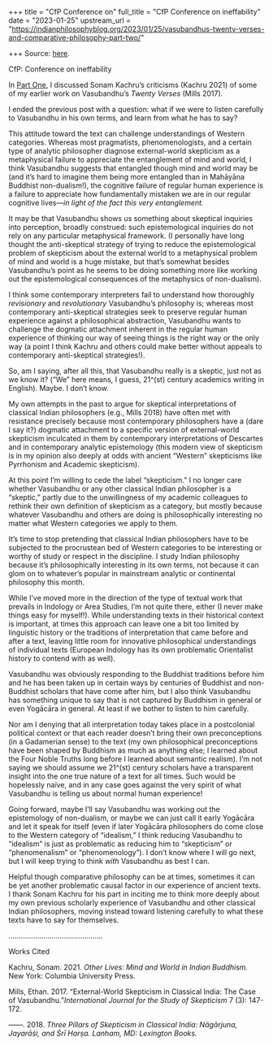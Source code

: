 +++
title = "CfP Conference on"
full_title = "CfP Conference on ineffability"
date = "2023-01-25"
upstream_url = "https://indianphilosophyblog.org/2023/01/25/vasubandhus-twenty-verses-and-comparative-philosophy-part-two/"

+++
Source: [here](https://indianphilosophyblog.org/2023/01/25/vasubandhus-twenty-verses-and-comparative-philosophy-part-two/).

CfP: Conference on ineffability

In [Part One](http://indianphilosophyblog.org/2023/01/23/vasubandhus-twenty-verses-and-comparative-philosophy-part-one/), I discussed Sonam Kachru’s criticisms (Kachru 2021) of some of my earlier work on Vasubandhu’s *Twenty Verses* (Mills 2017)*.*

I ended the previous post with a question: what if we were to listen carefully to Vasubandhu in his own terms, and learn from what he has to say?

This attitude toward the text can challenge understandings of Western categories. Whereas most pragmatists, phenomenologists, and a certain type of analytic philosopher diagnose external-world skepticism as a metaphysical failure to appreciate the entanglement of mind and world, I think Vasubandhu suggests that entangled though mind and world may be (and it’s hard to imagine them being more entangled than in Mahāyāna Buddhist non-dualism!), the cognitive failure of regular human experience is a failure to appreciate how fundamentally mistaken we are in our regular cognitive lives—*in light of the fact this very entanglement.*

It may be that Vasubandhu shows us something about skeptical inquiries into perception, broadly construed: such epistemological inquiries do not rely on any particular metaphysical framework. (I personally have long thought the anti-skeptical strategy of trying to reduce the epistemological problem of skepticism about the external world to a metaphysical problem of mind and world is a huge mistake, but that’s somewhat besides Vasubandhu’s point as he seems to be doing something more like working out the epistemological consequences of the metaphysics of non-dualism).

I think some contemporary interpreters fail to understand how thoroughly *revisionary* and *revolutionary* Vasubandhu’s philosophy is; whereas most contemporary anti-skeptical strategies seek to preserve regular human experience against a philosophical abstraction, Vasubandhu wants to challenge the dogmatic attachment inherent in the regular human experience of thinking our way of seeing things is the right way or the only way (a point I think Kachru and others could make better without appeals to contemporary anti-skeptical strategies!).

So, am I saying, after all this, that Vasubandhu really is a skeptic, just not as we know it? (“We” here means, I guess, 21^(st) century academics writing in English). Maybe. I don’t know.

My own attempts in the past to argue for skeptical interpretations of classical Indian philosophers (e.g., Mills 2018) have often met with resistance precisely because most contemporary philosophers have a (dare I say it?) dogmatic attachment to a specific version of external-world skepticism inculcated in them by contemporary interpretations of Descartes and in contemporary analytic epistemology (this modern view of skepticism is in my opinion also deeply at odds with ancient “Western” skepticisms like Pyrrhonism and Academic skepticism).

At this point I’m willing to cede the label “skepticism.” I no longer care whether Vasubandhu or any other classical Indian philosopher is a “skeptic,” partly due to the unwillingness of my academic colleagues to rethink their own definition of skepticism as a category, but mostly because whatever Vasubandhu and others are doing is philosophically interesting no matter what Western categories we apply to them.

It’s time to stop pretending that classical Indian philosophers have to be subjected to the procrustean bed of Western categories to be interesting or worthy of study or respect in the discipline. I study Indian philosophy because it’s philosophically interesting in its own terms, not because it can glom on to whatever’s popular in mainstream analytic or continental philosophy this month.

While I’ve moved more in the direction of the type of textual work that prevails in Indology or Area Studies, I’m not quite there, either (I never make things easy for myself!). While understanding texts in their historical context is important, at times this approach can leave one a bit too limited by linguistic history or the traditions of interpretation that came before and after a text, leaving little room for innovative philosophical understandings of individual texts (European Indology has its own problematic Orientalist history to contend with as well).

Vasubandhu was obviously responding to the Buddhist traditions before him and he has been taken up in certain ways by centuries of Buddhist and non-Buddhist scholars that have come after him, but I also think Vasubandhu has something unique to say that is not captured by Buddhism in general or even Yogācāra in general. At least if we bother to listen to him carefully.

Nor am I denying that all interpretation today takes place in a postcolonial political context or that each reader doesn’t bring their own preconceptions (in a Gadamerian sense) to the text (my own philosophical preconceptions have been shaped by Buddhism as much as anything else; I learned about the Four Noble Truths long before I learned about semantic realism). I’m not saying we should assume we 21^(st) century scholars have a transparent insight into the one true nature of a text for all times. Such would be hopelessly naïve, and in any case goes against the very spirit of what Vasubandhu is telling us about normal human experience!

Going forward, maybe I’ll say Vasubandhu was working out the epistemology of non-dualism, or maybe we can just call it early Yogācāra and let it speak for itself (even if later Yogācāra philosophers do come close to the Western category of “idealism,” I think reducing Vasubandhu to “idealism” is just as problematic as reducing him to “skepticism” or “phenomenalism” or “phenomenology”). I don’t know where I will go next, but I will keep trying to think *with* Vasubandhu as best I can.

Helpful though comparative philosophy can be at times, sometimes it can be yet another problematic causal factor in our experience of ancient texts. I thank Sonam Kachru for his part in inciting me to think more deeply about my own previous scholarly experience of Vasubandhu and other classical Indian philosophers, moving instead toward listening carefully to what these texts have to say for themselves.

……………………………………….

Works Cited

Kachru, Sonam. 2021. *Other Lives: Mind and World in Indian Buddhism.* New York: Columbia University Press.

Mills, Ethan. 2017. “External-World Skepticism in Classical India: The Case of Vasubandhu.”*International Journal for the Study of Skepticism* 7 (3): 147-172.

——. 2018. *Three Pillars of Skepticism in Classical India: Nāgārjuna, Jayarāśi, and Śrī Harṣa. Lanham, MD: Lexington Books.*
